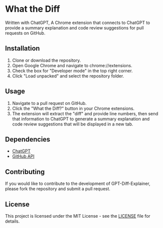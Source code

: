 # What the Diff

Written with ChatGPT, A Chrome extension that connects to ChatGPT to provide a summary explanation and code review suggestions for pull requests on GitHub.

## Installation

1. Clone or download the repository.
2. Open Google Chrome and navigate to chrome://extensions.
3. Check the box for "Developer mode" in the top right corner.
4. Click "Load unpacked" and select the repository folder.

## Usage

1. Navigate to a pull request on GitHub.
2. Click the "What the Diff?" button in your Chrome extensions.
3. The extension will extract the "diff" and provide line numbers, then send that information to ChatGPT to generate a summary explanation and code review suggestions that will be displayed in a new tab.

## Dependencies

- [ChatGPT](https://openai.com/api/gpt/)
- [GitHub API](https://developer.github.com/v3/)

## Contributing

If you would like to contribute to the development of GPT-Diff-Explainer, please fork the repository and submit a pull request.

## License

This project is licensed under the MIT License - see the [LICENSE](LICENSE) file for details.
